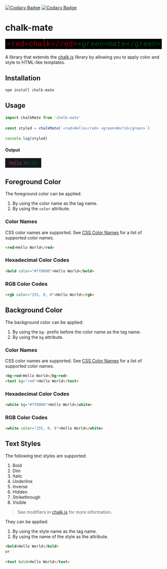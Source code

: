 [![Codacy Badge](https://app.codacy.com/project/badge/Grade/617f5b5fa37c4da294d0a9842c85344a)](https://app.codacy.com/gh/gitaumoses4/chalk-mate/dashboard?utm_source=gh&utm_medium=referral&utm_content=&utm_campaign=Badge_grade)
[![Codacy Badge](https://app.codacy.com/project/badge/Coverage/617f5b5fa37c4da294d0a9842c85344a)](https://app.codacy.com/gh/gitaumoses4/chalk-mate/dashboard?utm_source=gh&utm_medium=referral&utm_content=&utm_campaign=Badge_coverage)

# chalk-mate

![illustration](screenshots/illustration.png)

A library that extends the [chalk.js](https://github.com/chalk/chalk) library by allowing you to apply color and style to HTML-like templates.

## Installation

```bash
npm install chalk-mate
```

## Usage

```javascript
import chalkMate from 'chalk-mate'

const styled = chalkMate(`<red>Hello</red> <green>World</green>`)

console.log(styled)
```

#### Output

![output](screenshots/hello-world.png)

## Foreground Color

The foreground color can be applied:
1. By using the color name as the tag name.
2. By using the `color` attribute.

### Color Names
CSS color names are supported. See [CSS Color Names](https://www.w3schools.com/colors/colors_names.asp) for a list of supported color names.

```html
<red>Hello World</red>
```

### Hexadecimal Color Codes

```html
<bold color="#ff0000">Hello World</bold>
```

### RGB Color Codes

```html
<rgb color="255, 0, 0">Hello World</rgb>
```

## Background Color

The background color can be applied:
1. By using the `bg-` prefix before the color name as the tag name.
2. By using the `bg` attribute.

### Color Names
CSS color names are supported. See [CSS Color Names](https://www.w3schools.com/colors/colors_names.asp) for a list of supported color names.

```html
<bg-red>Hello World</bg-red>
<text bg="red">Hello World</text>
```

### Hexadecimal Color Codes

```html
<white bg="#ff0000">Hello World</white>
```

### RGB Color Codes

```html
<white color="255, 0, 0">Hello World</white>
```

## Text Styles

The following text styles are supported:
1. Bold
2. Dim
3. Italic
4. Underline
5. Inverse
6. Hidden
7. Strikethrough
8. Visible

> See modifiers in [chalk.js](https://github.com/chalk/chalk#modifiers) for more information.

They can be applied:
1. By using the style name as the tag name.
2. By using the name of the style as the attribute.

```html
<bold>Hello World</bold>
or

<text bold>Hello World</text>
```
